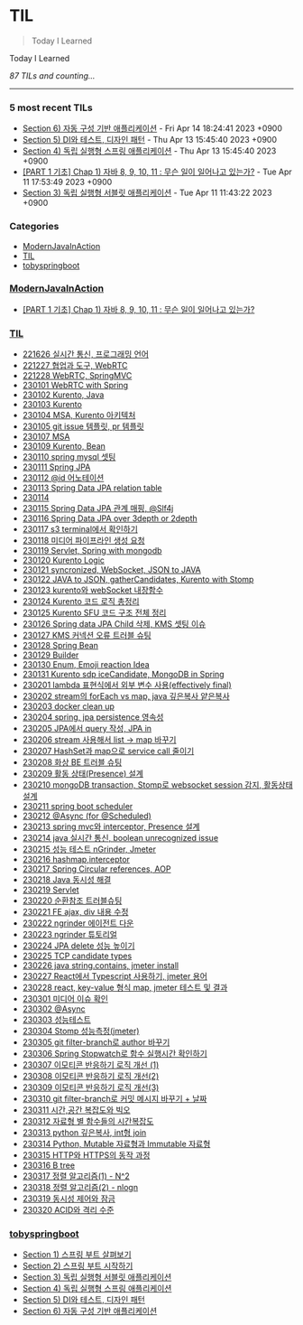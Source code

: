 # TIL
> Today I Learned

Today I Learned


_87 TILs and counting..._

---

### 5 most recent TILs

- [Section 6) 자동 구성 기반 애플리케이션](tobyspringboot/230414_section6.md) - Fri Apr 14 18:24:41 2023 +0900
- [Section 5) DI와 테스트, 디자인 패턴](tobyspringboot/230413_section5.md) - Thu Apr 13 15:45:40 2023 +0900
- [Section 4) 독립 실행형 스프링 애플리케이션](tobyspringboot/230412_section4.md) - Thu Apr 13 15:45:40 2023 +0900
- [[PART 1 기초] Chap 1) 자바 8, 9, 10, 11 : 무슨 일이 일어나고 있는가?](ModernJavaInAction/230411_chap1.md) - Tue Apr 11 17:53:49 2023 +0900
- [Section 3) 독립 실행형 서블릿 애플리케이션](tobyspringboot/230411_section3.md) - Tue Apr 11 11:43:22 2023 +0900

### Categories

- [ModernJavaInAction](#ModernJavaInAction)
- [TIL](#TIL)
- [tobyspringboot](#tobyspringboot)

### [ModernJavaInAction](#ModernJavaInAction)
- [[PART 1 기초] Chap 1) 자바 8, 9, 10, 11 : 무슨 일이 일어나고 있는가?](ModernJavaInAction/230411_chap1.md)

### [TIL](#TIL)
- [221626 실시간 통신, 프로그래밍 언어](TIL/221226.md)
- [221227 협업과 도구, WebRTC](TIL/221227.md)
- [221228 WebRTC, SpringMVC](TIL/221228.md)
- [230101 WebRTC with Spring](TIL/230101.md)
- [230102 Kurento, Java](TIL/230102.md)
- [230103 Kurento](TIL/230103.md)
- [230104 MSA, Kurento 아키텍처](TIL/230104.md)
- [230105 git issue 템플릿, pr 템플릿](TIL/230105.md)
- [230107 MSA](TIL/230107.md)
- [230109 Kurento, Bean](TIL/230109.md)
- [230110 spring mysql 셋팅](TIL/230110.md)
- [230111 Spring JPA](TIL/230111.md)
- [230112 @id 어노테이션](TIL/230112.md)
- [230113 Spring Data JPA relation table](TIL/230113.md)
- [230114](TIL/230114.md)
- [230115 Spring Data JPA 관계 매핑, @Slf4j](TIL/230115.md)
- [230116 Spring Data JPA over 3depth or 2depth](TIL/230116.md)
- [230117 s3 terminal에서 확인하기](TIL/230117.md)
- [230118 미디어 파이프라인 생성 요청](TIL/230118.md)
- [230119 Servlet, Spring with mongodb](TIL/230119.md)
- [230120 Kurento Logic](TIL/230120.md)
- [230121 syncronized, WebSocket, JSON to JAVA](TIL/230121.md)
- [230122 JAVA to JSON, gatherCandidates, Kurento with Stomp](TIL/230122.md)
- [230123 kurento와 webSocket 내장함수](TIL/230123.md)
- [230124 Kurento 코드 로직 총정리](TIL/230124.md)
- [230125 Kurento SFU 코드 구조 전체 정리](TIL/230125.md)
- [230126 Spring data JPA Child 삭제, KMS 셋팅 이슈](TIL/230126.md)
- [230127 KMS 커넥션 오류 트러블 슈팅](TIL/230127.md)
- [230128 Spring Bean](TIL/230128.md)
- [230129 Builder](TIL/230129.md)
- [230130 Enum, Emoji reaction Idea](TIL/230130.md)
- [230131 Kurento sdp iceCandidate, MongoDB in Spring](TIL/230131.md)
- [230201 lambda 표현식에서 외부 변수 사용(effectively final)](TIL/230201.md)
- [230202 stream의 forEach vs map, java 깊은복사 얕은복사](TIL/230202.md)
- [230203 docker clean up](TIL/230203.md)
- [230204 spring, jpa persistence 영속성](TIL/230204.md)
- [230205 JPA에서 query 작성, JPA in](TIL/230205.md)
- [230206 stream 사용해서 list -> map 바꾸기](TIL/230206.md)
- [230207 HashSet과 map으로 service call 줄이기](TIL/230207.md)
- [230208 화상 BE 트러블 슈팅](TIL/230208.md)
- [230209 활동 상태(Presence) 설계](TIL/230209.md)
- [230210 mongoDB transaction, Stomp로 websocket session 감지, 활동상태 설계](TIL/230210.md)
- [230211 spring boot scheduler](TIL/230211.md)
- [230212 @Async (for @Scheduled)](TIL/230212.md)
- [230213 spring mvc와 interceptor, Presence 설계](TIL/230213.md)
- [230214 java 실시간 통신, boolean unrecognized issue](TIL/230214.md)
- [230215 성능 테스트 nGrinder, Jmeter](TIL/230215.md)
- [230216 hashmap,interceptor](TIL/230216.md)
- [230217 Spring Circular references, AOP](TIL/230217.md)
- [230218 Java 동시성 해결](TIL/230218.md)
- [230219 Servlet](TIL/230219.md)
- [230220 순환참조 트러블슈팅](TIL/230220.md)
- [230221 FE ajax, div 내용 수정](TIL/230221.md)
- [230222 ngrinder 에이전트 다운](TIL/230222.md)
- [230223 ngrinder 튜토리얼](TIL/230223.md)
- [230224 JPA delete 성능 높이기](TIL/230224.md)
- [230225 TCP candidate types](TIL/230225.md)
- [230226 java string.contains, jmeter install](TIL/230226.md)
- [230227 React에서 Typescript 사용하기, jmeter 용어](TIL/230227.md)
- [230228 react, key-value 형식 map, jmeter 테스트 및 결과](TIL/230228.md)
- [230301 미디어 이슈 확인](TIL/230301.md)
- [230302 @Async](TIL/230302.md)
- [230303 성능테스트](TIL/230303.md)
- [230304 Stomp 성능측정(jmeter)](TIL/230304.md)
- [230305 git filter-branch로 author 바꾸기](TIL/230305.md)
- [230306 Spring Stopwatch로 함수 실행시간 확인하기](TIL/230306.md)
- [230307 이모티콘 반응하기 로직 개선 (1)](TIL/230307.md)
- [230308 이모티콘 반응하기 로직 개선(2)](TIL/230308.md)
- [230309 이모티콘 반응하기 로직 개선(3)](TIL/230309.md)
- [230310 git filter-branch로 커밋 메시지 바꾸기 + 날짜](TIL/230310.md)
- [230311 시간,공간 복잡도와 빅오](TIL/230311.md)
- [230312 자료형 별 함수들의 시간복잡도](TIL/230312.md)
- [230313 python 깊은복사, int형 join](TIL/230313.md)
- [230314 Python, Mutable 자료형과 Immutable 자료형](TIL/230314.md)
- [230315 HTTP와 HTTPS의 동작 과정](TIL/230315.md)
- [230316 B tree](TIL/230316.md)
- [230317 정렬 알고리즘(1) - N^2](TIL/230317.md)
- [230318 정렬 알고리즘(2) - nlogn](TIL/230318.md)
- [230319 동시성 제어와 잠금](TIL/230319.md)
- [230320 ACID와 격리 수준](TIL/230320.md)

### [tobyspringboot](#tobyspringboot)
- [Section 1) 스프링 부트 살펴보기](tobyspringboot/230410_section1.md)
- [Section 2) 스프링 부트 시작하기](tobyspringboot/230410_section2.md)
- [Section 3) 독립 실행형 서블릿 애플리케이션](tobyspringboot/230411_section3.md)
- [Section 4) 독립 실행형 스프링 애플리케이션](tobyspringboot/230412_section4.md)
- [Section 5) DI와 테스트, 디자인 패턴](tobyspringboot/230413_section5.md)
- [Section 6) 자동 구성 기반 애플리케이션](tobyspringboot/230414_section6.md)

[1]: https://github.com/suzieep/TIL

